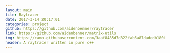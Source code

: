```yaml
---
layout: main
tite: Raytracer 
date: 2017-3-14 20:17:01
categories: project
github: https://github.com/aidenbenner/raytracer
link: https://github.com/aidenbenner/matrix-utils
img: https://camo.githubusercontent.com/3aaf8485d7d822fab6a87dadedb1806c1ffe019b/68747470733a2f2f7075752e73682f7544464e582f666166636366376662652e706e67
header: A raytracer written in pure c++  
---
```

